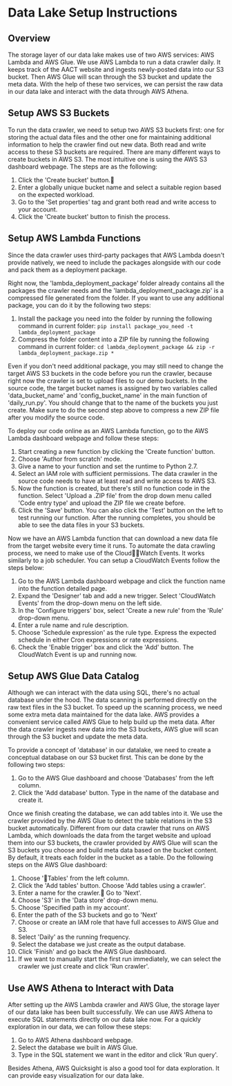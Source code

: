 # Data Lake Setup Instructions

## Overview
The storage layer of our data lake makes use of two AWS services: AWS Lambda and AWS Glue. We use AWS Lambda to run a data crawler daily. It keeps track of the AACT website and ingests newly-posted data into our S3 bucket. Then AWS Glue will scan through the S3 bucket and update the meta data. With the help of these two services, we can persist the raw data in our data lake and interact with the data through AWS Athena.

## Setup AWS S3 Buckets
To run the data crawler, we need to setup two AWS S3 buckets first: one for storing the actual data files and the other one for maintaining additional information to help the crawler find out new data. Both read and write access to these S3 buckets are required. There are many different ways to create buckets in AWS S3. The most intuitive one is using the AWS S3 dashboard webpage. The steps are as the following:

1. Click the 'Create bucket' button.
2. Enter a globally unique bucket name and select a suitable region based on the expected workload.
3. Go to the 'Set properties' tag and grant both read and write access to your account.
4. Click the 'Create bucket' button to finish the process.

## Setup AWS Lambda Functions
Since the data crawler uses third-party packages that AWS Lambda doesn't provide natively, we need to include the packages alongside with our code and pack them as a deployment package.

Right now, the 'lambda\_deployment\_package' folder already contains all the packages the crawler needs and the 'lambda\_deployment\_package.zip' is a compressed file generated from the folder. If you want to use any additional package, you can do it by the following two steps:

1. Install the package you need into the folder by running the following command in current folder: `pip install package_you_need -t lambda_deployment_package`
2. Compress the folder content into a ZIP file by running the following command in current folder: `cd lambda_deployment_package && zip -r lambda_deployment_package.zip *`

Even if you don't need additional package, you may still need to change the target AWS S3 buckets in the code before you run the crawler, because right now the crawler is set to upload files to our demo buckets. In the source code, the target bucket names is assigned by two variables called 'data\_bucket\_name' and 'config\_bucket\_name' in the main function of 'daily\_run.py'. You should change that to the name of the buckets you just create. Make sure to do the second step above to compress a new ZIP file after you modify the source code.

To deploy our code online as an AWS Lambda function, go to the AWS Lambda dashboard webpage and follow these steps:

1. Start creating a new function by clicking the 'Create function' button.
2. Choose 'Author from scratch' mode.
3. Give a name to your function and set the runtime to Python 2.7.
4. Select an IAM role with sufficient permissions. The data crawler in the source code needs to have at least read and write access to AWS S3.
5. Now the function is created, but there's still no function code in the function. Select 'Upload a .ZIP file' from the drop down menu called 'Code entry type' and upload the ZIP file we create before.
7. Click the 'Save' button. You can also click the 'Test' button on the left to test running our function. After the running completes, you should be able to see the data files in your S3 buckets.

Now we have an AWS Lambda function that can download a new data file from the target website every time it runs. To automate the data crawling process, we need to make use of the CloudWatch Events. It works similarly to a job scheduler. You can setup a CloudWatch Events follow the steps below:

1. Go to the AWS Lambda dashboard webpage and click the function name into the function detailed page.
2. Expand the 'Designer' tab and add a new trigger. Select 'CloudWatch Events' from the drop-down menu on the left side.
3. In the 'Configure triggers' box, select 'Create a new rule' from the 'Rule' drop-down menu.
4. Enter a rule name and rule description.
5. Choose 'Schedule expression' as the rule type. Express the expected schedule in either Cron expressions or rate expressions.
4. Check the 'Enable trigger' box and click the 'Add' button. The CloudWatch Event is up and running now.

## Setup AWS Glue Data Catalog
Although we can interact with the data using SQL, there's no actual database under the hood. The data scanning is performed directly on the raw text files in the S3 bucket. To speed up the scanning process, we need some extra meta data maintained for the data lake. AWS provides a convenient service called AWS Glue to help build up the meta data. After the data crawler ingests new data into the S3 buckets, AWS glue will scan through the S3 bucket and update the meta data.

To provide a concept of 'database' in our datalake, we need to create a conceptual database on our S3 bucket first. This can be done by the following two steps:

1. Go to the AWS Glue dashboard and choose 'Databases' from the left column.
2. Click the 'Add database' button. Type in the name of the database and create it.

Once we finish creating the database, we can add tables into it. We use the crawler provided by the AWS Glue to detect the table relations in the S3 bucket automatically. Different from our data crawler that runs on AWS Lambda, which downloads the data from the target website and upload them into our S3 buckets, the crawler provided by AWS Glue will scan the S3 buckets you choose  and build meta data based on the bucket content. By default, it treats each folder in the bucket as a table. Do the following steps on the AWS Glue dashboard:

1. Choose 'Tables' from the left column.
2. Click the 'Add tables' button. Choose 'Add tables using a crawler'.
3. Enter a name for the crawler. Go to 'Next'.
4. Choose 'S3' in the 'Data store' drop-down menu.
5. Choose 'Specified path in my account'.
6. Enter the path of the S3 buckets and go to 'Next'
7. Choose or create an IAM role that have full accesses to AWS Glue and S3.
8. Select 'Daily' as the running frequency.
9. Select the database we just create as the output database.
10. Click 'Finish' and go back the AWS Glue dashboard.
11. If we want to manually start the first run immediately, we can select the crawler we just create and click 'Run crawler'.

## Use AWS Athena to Interact with Data
After setting up the AWS Lambda crawler and AWS Glue, the storage layer of our data lake has been built successfully. We can use AWS Athena to execute SQL statements directly on our data lake now. For a quickly exploration in our data, we can follow these steps:

1. Go to AWS Athena dashboard webpage.
2. Select the database we built in AWS Glue.
3. Type in the SQL statement we want in the editor and click 'Run query'.

Besides Athena, AWS Quicksight is also a good tool for data exploration. It can provide easy visualization for our data lake.

